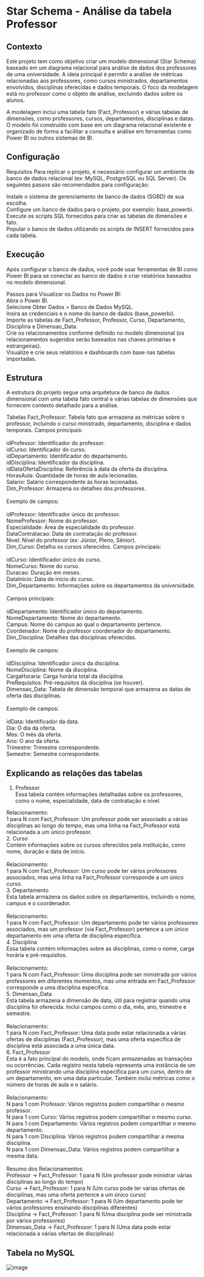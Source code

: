 # Star Schema - Análise da tabela Professor 

## Contexto
Este projeto tem como objetivo criar um modelo dimensional (Star Schema) baseado em um diagrama relacional para análise de dados dos professores de uma universidade. A ideia principal é permitir a análise de métricas relacionadas aos professores, como cursos ministrados, departamentos envolvidos, disciplinas oferecidas e dados temporais. O foco da modelagem está no professor como o objeto de análise, excluindo dados sobre os alunos.

A modelagem inclui uma tabela fato (Fact_Professor) e várias tabelas de dimensões, como professores, cursos, departamentos, disciplinas e datas. O modelo foi construído com base em um diagrama relacional existente e organizado de forma a facilitar a consulta e análise em ferramentas como Power BI ou outros sistemas de BI.

## Configuração
Requisitos
Para replicar o projeto, é necessário configurar um ambiente de banco de dados relacional (ex: MySQL, PostgreSQL ou SQL Server). Os seguintes passos são recomendados para configuração:

Instale o sistema de gerenciamento de banco de dados (SGBD) de sua escolha.<br>
Configure um banco de dados para o projeto, por exemplo: base_powerbi.<br>
Execute os scripts SQL fornecidos para criar as tabelas de dimensões e fato.<br>
Popular o banco de dados utilizando os scripts de INSERT fornecidos para cada tabela.<br>

## Execução
Após configurar o banco de dados, você pode usar ferramentas de BI como Power BI para se conectar ao banco de dados e criar relatórios baseados no modelo dimensional.

Passos para Visualizar os Dados no Power BI:<br>
Abra o Power BI.<br>
Selecione Obter Dados > Banco de Dados MySQL.<br>
Insira as credenciais e o nome do banco de dados (base_powerbi).<br>
Importe as tabelas de Fact_Professor, Professor, Curso, Departamento, Disciplina e Dimensao_Data.<br>
Crie os relacionamentos conforme definido no modelo dimensional (os relacionamentos sugeridos serão baseados nas chaves primárias e estrangeiras).<br>
Visualize e crie seus relatórios e dashboards com base nas tabelas importadas.<br>

## Estrutura
A estrutura do projeto segue uma arquitetura de banco de dados dimensional com uma tabela fato central e várias tabelas de dimensões que fornecem contexto detalhado para a análise.

Tabelas
Fact_Professor: Tabela fato que armazena as métricas sobre o professor, incluindo o curso ministrado, departamento, disciplina e dados temporais. Campos principais:<br>
<br>
idProfessor: Identificador do professor.<br>
idCurso: Identificador do curso.<br>
idDepartamento: Identificador do departamento.<br>
idDisciplina: Identificador da disciplina.<br>
idDataOfertaDisciplina: Referência à data da oferta da disciplina.<br>
HorasAula: Quantidade de horas de aula lecionadas.<br>
Salario: Salário correspondente às horas lecionadas.<br>
Dim_Professor: Armazena os detalhes dos professores.<br>
<br>
 Exemplo de campos:<br>
<br>
idProfessor: Identificador único do professor.<br>
NomeProfessor: Nome do professor.<br>
Especialidade: Área de especialidade do professor.<br>
DataContratacao: Data de contratação do professor.<br>
Nivel: Nível do professor (ex: Júnior, Pleno, Sênior).<br>
Dim_Curso: Detalha os cursos oferecidos. Campos principais:<br>
<br>
idCurso: Identificador único do curso.<br>
NomeCurso: Nome do curso.<br>
Duracao: Duração em meses.<br>
DataInicio: Data de início do curso.<br>
Dim_Departamento: Informações sobre os departamentos da universidade. <br>
<br>
Campos principais:<br>
<br>
idDepartamento: Identificador único do departamento.<br>
NomeDepartamento: Nome do departamento.<br>
Campus: Nome do campus ao qual o departamento pertence.<br>
Coordenador: Nome do professor coordenador do departamento.<br>
Dim_Disciplina: Detalhes das disciplinas oferecidas. <br>
<br>
Exemplo de campos:<br>
<br>
idDisciplina: Identificador único da disciplina.<br>
NomeDisciplina: Nome da disciplina.<br>
CargaHoraria: Carga horária total da disciplina.<br>
PreRequisitos: Pré-requisitos da disciplina (se houver).<br>
Dimensao_Data: Tabela de dimensão temporal que armazena as datas de oferta das disciplinas.<br>
<br>
Exemplo de campos:<br>
<br>
idData: Identificador da data.<br>
Dia: O dia da oferta.<br>
Mes: O mês da oferta.<br>
Ano: O ano da oferta.<br>
Trimestre: Trimestre correspondente.<br>
Semestre: Semestre correspondente.<br>

## Explicando as relações das tabelas

1. Professor<br>
Essa tabela contém informações detalhadas sobre os professores, como o nome, especialidade, data de contratação e nível.<br>

Relacionamento:<br>
1 para N com Fact_Professor: Um professor pode ser associado a várias disciplinas ao longo do tempo, mas uma linha na Fact_Professor está relacionada a um único professor.<br>
2. Curso<br>
Contém informações sobre os cursos oferecidos pela instituição, como nome, duração e data de início.<br>
<br>
Relacionamento:<br>
1 para N com Fact_Professor: Um curso pode ter vários professores associados, mas uma linha na Fact_Professor corresponde a um único curso.<br>
3. Departamento<br>
Esta tabela armazena os dados sobre os departamentos, incluindo o nome, campus e o coordenador.<br>
<br>
Relacionamento:<br>
1 para N com Fact_Professor: Um departamento pode ter vários professores associados, mas um professor (via Fact_Professor) pertence a um único departamento em uma oferta de disciplina específica.<br>
4. Disciplina<br>
Essa tabela contém informações sobre as disciplinas, como o nome, carga horária e pré-requisitos.<br>
<br>
Relacionamento:<br>
1 para N com Fact_Professor: Uma disciplina pode ser ministrada por vários professores em diferentes momentos, mas uma entrada em Fact_Professor corresponde a uma disciplina específica.<br>
5. Dimensao_Data<br>
Esta tabela armazena a dimensão de data, útil para registrar quando uma disciplina foi oferecida. Inclui campos como o dia, mês, ano, trimestre e semestre.<br>
<br>
Relacionamento:<br>
1 para N com Fact_Professor: Uma data pode estar relacionada a várias ofertas de disciplinas (Fact_Professor), mas uma oferta específica de disciplina está associada a uma única data.<br>
6. Fact_Professor<br>
Esta é a fato principal do modelo, onde ficam armazenadas as transações ou ocorrências. Cada registro nesta tabela representa uma instância de um professor ministrando uma disciplina específica para um curso, dentro de um departamento, em uma data particular. Também inclui métricas como o número de horas de aula e o salário.<br>
<br>
Relacionamento:<br>
N para 1 com Professor: Vários registros podem compartilhar o mesmo professor.<br>
N para 1 com Curso: Vários registros podem compartilhar o mesmo curso.<br>
N para 1 com Departamento: Vários registros podem compartilhar o mesmo departamento.<br>
N para 1 com Disciplina: Vários registros podem compartilhar a mesma disciplina.<br>
N para 1 com Dimensao_Data: Vários registros podem compartilhar a mesma data.<br>
<br>
Resumo dos Relacionamentos:<br>
Professor -> Fact_Professor: 1 para N (Um professor pode ministrar várias disciplinas ao longo do tempo)<br>
Curso -> Fact_Professor: 1 para N (Um curso pode ter várias ofertas de disciplinas, mas uma oferta pertence a um único curso)<br>
Departamento -> Fact_Professor: 1 para N (Um departamento pode ter vários professores ensinando disciplinas diferentes)<br>
Disciplina -> Fact_Professor: 1 para N (Uma disciplina pode ser ministrada por vários professores)<br>
Dimensao_Data -> Fact_Professor: 1 para N (Uma data pode estar relacionada a várias ofertas de disciplinas)<br>

## Tabela no MySQL

![image](https://github.com/user-attachments/assets/ff085609-0ce4-495f-a255-ab375bd8397c)

